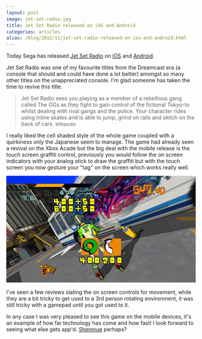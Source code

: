```yaml
---
layout: post
image: jet-set-radio.jpg
title: Jet Set Radio released on iOS and Android
categories: articles
alias: /blog/2012/11/jet-set-radio-released-on-ios-and-android.html
---
```

Today Sega has released [Jet Set Radio](http://www.sega.co.uk/games/jet-set-radio/) on [iOS](https://itunes.apple.com/gb/app/jet-set-radio/id554531935?mt=8) and [Android](https://play.google.com/store/apps/details?id=com.sega.jetsetradio).

Jet Set Radio was one of my favourite titles from the Dreamcast era (a console that should and could have done a lot better) amongst so many other titles on the unappreciated console. I'm glad someone has taken the time to revive this title.

> Jet Set Radio sees you playing as a member of a rebellious gang called The GGs as they fight to gain control of the fictional Tokyo-to whilst dealing with rival gangs and the police. Your character rides using inline skates and is able to jump, grind on rails and skitch on the back of cars. <small><cite>Wikipedia</cite></small>

I really liked the cell shaded style of the whole game coupled with a quirkiness only the Japanese seem to manage. The game had already seen a revival on the Xbox Acade but the big deal with the mobile release is the touch screen graffiti control, previously you would follow the on screen indicators with your analog stick to draw the graffiti but with the touch screen you now gesture your "tag" on the screen which works really well.

<div class="img-centered"><img src="/media/articles/jet-set-radio-released-on-ios-and-android/touchtastic.jpg" alt="Jet Set Radio"></div>

I've seen a few reviews slating the on screen controls for movement, while they are a bit tricky to get used to a 3rd person rotating environment, it was still tricky with a gamepad until you got used to it.

In any case I was very pleased to see this game on the mobile devices, it's an example of how far technology has come and how fast! I look forward to seeing what else gets app'd. [Shenmue](http://wikipedia.org/wiki/Shenmue) perhaps?